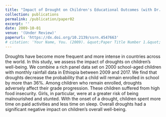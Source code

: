 ```yaml
---
title: "Impact of Drought on Children's Educational Outcomes (with Dr. Shatakshee Dhongde)"
collection: publications
permalink: /publication/paper02
excerpt: ''
date: 2009-10-01
venue: '(Under Review)'
paperurl: 'https://dx.doi.org/10.2139/ssrn.4547663'
# citation: 'Your Name, You. (2009). &quot;Paper Title Number 1.&quot; <i>Journal 1</i>. 1(1).'
---
```

Droughts have become more frequent and more intense in countries across the world. In this study, we assess the impact of droughts on children’s well-being. We combine a rich panel data set on 2000 school-aged children with monthly rainfall data in Ethiopia between 2009 and 2017. We find that droughts decrease the probability that a child will remain enrolled in school by more than 36%. Among children who remain enrolled, droughts adversely affect their grade progression. These children suffered from high food insecurity. Girls, in particular, were at a greater risk of being malnourished and stunted. With the onset of a drought, children spent more time on paid activities and less time on sleep. Overall droughts had a significant negative impact on children’s overall well-being.
